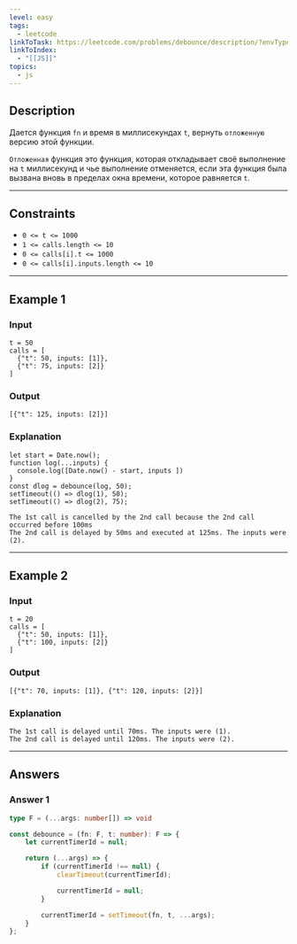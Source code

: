```yaml
---
level: easy
tags:
  - leetcode
linkToTask: https://leetcode.com/problems/debounce/description/?envType=study-plan-v2&envId=30-days-of-javascript
linkToIndex:
  - "[[JS]]"
topics:
  - js
---
```

## Description

Дается функция `fn` и время в миллисекундах `t`, вернуть `отложенную` версию этой функции.

`Отложенная` функция это функция, которая откладывает своё выполнение на `t` миллисекунд и чье выполнение отменяется, если эта функция была вызвана вновь в пределах окна времени, которое равняется `t`.

---
## Constraints

- `0 <= t <= 1000`
- `1 <= calls.length <= 10`
- `0 <= calls[i].t <= 1000`
- `0 <= calls[i].inputs.length <= 10`

---
## Example 1

### Input

```
t = 50
calls = [
  {"t": 50, inputs: [1]},
  {"t": 75, inputs: [2]}
]
```
### Output

```
[{"t": 125, inputs: [2]}]
```
### Explanation

```
let start = Date.now();
function log(...inputs) { 
  console.log([Date.now() - start, inputs ])
}
const dlog = debounce(log, 50);
setTimeout(() => dlog(1), 50);
setTimeout(() => dlog(2), 75);

The 1st call is cancelled by the 2nd call because the 2nd call occurred before 100ms
The 2nd call is delayed by 50ms and executed at 125ms. The inputs were (2).
```

---
## Example 2

### Input

```
t = 20
calls = [
  {"t": 50, inputs: [1]},
  {"t": 100, inputs: [2]}
]
```
### Output

```
[{"t": 70, inputs: [1]}, {"t": 120, inputs: [2]}]
```
### Explanation

```
The 1st call is delayed until 70ms. The inputs were (1).
The 2nd call is delayed until 120ms. The inputs were (2).
```

---
## Answers

### Answer 1

```typescript
type F = (...args: number[]) => void

const debounce = (fn: F, t: number): F => {
    let currentTimerId = null;

    return (...args) => {
        if (currentTimerId !== null) {
            clearTimeout(currentTimerId);

            currentTimerId = null;
        }

        currentTimerId = setTimeout(fn, t, ...args);
    }
};
```


